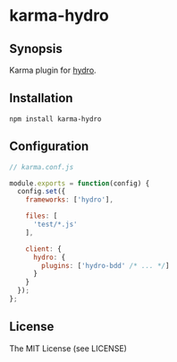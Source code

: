 # karma-hydro

## Synopsis

Karma plugin for [hydro](https://github.com/hydrojs/hydro).

## Installation

```
npm install karma-hydro
```

## Configuration

```js
// karma.conf.js

module.exports = function(config) {
  config.set({
    frameworks: ['hydro'],

    files: [
      'test/*.js'
    ],

    client: {
      hydro: {
        plugins: ['hydro-bdd' /* ... */]
      }
    }
  });
};
```

## License

The MIT License (see LICENSE)
